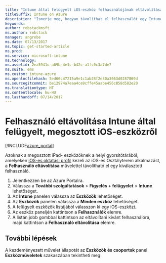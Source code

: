 ```yaml
---
title: "Intune által felügyelt iOS-eszköz felhasználójának eltávolítása"
titleSuffix: Intune on Azure
description: "Ismerje meg, hogyan távolíthat el felhasználót egy Intune által felügyelt, megosztott iOS-eszközről.”"
keywords: 
author: robstackmsft
ms.author: robstack
manager: angrobe
ms.date: 07/13/2017
ms.topic: get-started-article
ms.prod: 
ms.service: microsoft-intune
ms.technology: 
ms.assetid: 2ea5941c-a69b-4e1c-b42c-a1fc0c3a7de7
ms.suite: ems
ms.custom: intune-azure
ms.openlocfilehash: 5ed66c47215a9e1c1ab28f2e30a3663d0287869d
ms.sourcegitcommit: be12974a7eaa4ce9cffe45aabe456c858d582e20
ms.translationtype: HT
ms.contentlocale: hu-HU
ms.lasthandoff: 07/14/2017
---
```

# <a name="remove-a-user-from-a-shared-ios-device-with-intune"></a>Felhasználó eltávolítása Intune által felügyelt, megosztott iOS-eszközről


[!INCLUDE[azure_portal](./includes/azure_portal.md)]

Azoknak a megosztott iPad- eszközöknek a helyi gyorsítótárából, amelyeken [iOS-es oktatási profil](education-settings-configure-ios.md) kezeli az iOS-es Osztályterem alkalmazást, a **Felhasználó eltávolítása** művelettel távolítható el egy kiválasztott felhasználó. 

1. Jelentkezzen be az Azure Portalra.
2. Válassza a **További szolgáltatások** > **Figyelés + felügyelet** > **Intune** lehetőséget.
3. Az **Intune** panelen válassza az **Eszközök** lehetőséget.
4. Az **Eszközök** panelen válassza a **Minden eszköz** lehetőséget.
5. A felügyelt eszközök listájából válasszon ki egy iOS-eszközt.
6. Az eszköz paneljén kattintson a **Felhasználók** elemre.
7. A listán jobb gombbal kattintson az eltávolítani kívánt felhasználóra, majd kattintson a **Felhasználó eltávolítása** elemre.

## <a name="next-steps"></a>További lépések

A kezdeményezett művelet állapotát az **Eszközök és csoportok** panel **Eszközműveletek** szakaszában tekintheti meg.
